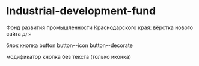 # Industrial-development-fund

 Фонд развития промышленности Краснодарского края: вёрстка нового сайта для

 блок кнопка button
 button--icon
 button--decorate

 модификатор кнопка без текста (только иконка)

